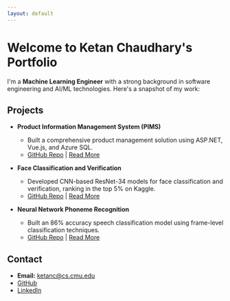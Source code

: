 ```yaml
---
layout: default
---
```


# Welcome to Ketan Chaudhary's Portfolio

I'm a **Machine Learning Engineer** with a strong background in software engineering and AI/ML technologies. Here's a snapshot of my work:

## Projects
- **Product Information Management System (PIMS)**
    - Built a comprehensive product management solution using ASP.NET, Vue.js, and Azure SQL.
    - [GitHub Repo](#) | [Read More](#)

- **Face Classification and Verification**
    - Developed CNN-based ResNet-34 models for face classification and verification, ranking in the top 5% on Kaggle.
    - [GitHub Repo](#) | [Read More](#)

- **Neural Network Phoneme Recognition**
    - Built an 86% accuracy speech classification model using frame-level classification techniques.
    - [GitHub Repo](#) | [Read More](#)

## Contact
- **Email:** ketanc@cs.cmu.edu
- [GitHub](https://github.com/ketanML)
- [LinkedIn](https://www.linkedin.com/in/ketanc79/)